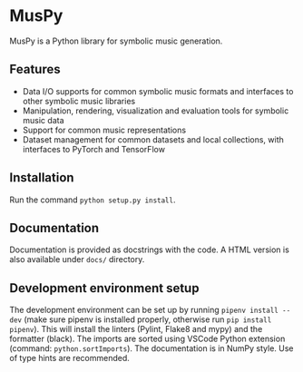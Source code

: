 MusPy
=====

MusPy is a Python library for symbolic music generation.


Features
--------

- Data I/O supports for common symbolic music formats and interfaces to other symbolic music libraries
- Manipulation, rendering, visualization and evaluation tools for symbolic music data
- Support for common music representations
- Dataset management for common datasets and local collections, with interfaces to PyTorch and TensorFlow


Installation
------------

Run the command `python setup.py install`.


Documentation
-------------

Documentation is provided as docstrings with the code. A HTML version is also available under `docs/` directory.


Development environment setup
-----------------------------

The development environment can be set up by running `pipenv install --dev` (make sure pipenv is installed properly, otherwise run `pip install pipenv`). This will install the linters (Pylint, Flake8 and mypy) and the formatter (black). The imports are sorted using VSCode Python extension (command: `python.sortImports`). The documentation is in NumPy style. Use of type hints are recommended.
